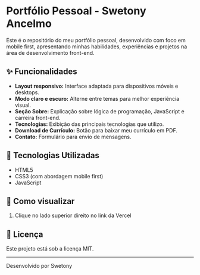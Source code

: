 # Portfólio Pessoal - Swetony Ancelmo

Este é o repositório do meu portfólio pessoal, desenvolvido com foco em mobile first, apresentando minhas habilidades, experiências e projetos na área de desenvolvimento front-end.

## ✨ Funcionalidades

- **Layout responsivo:** Interface adaptada para dispositivos móveis e desktops.
- **Modo claro e escuro:** Alterne entre temas para melhor experiência visual.
- **Seção Sobre:** Explicação sobre lógica de programação, JavaScript e carreira front-end.
- **Tecnologias:** Exibição das principais tecnologias que utilizo.
- **Download de Currículo:** Botão para baixar meu currículo em PDF.
- **Contato:** Formulário para envio de mensagens.

## 🚀 Tecnologias Utilizadas

- HTML5
- CSS3 (com abordagem mobile first)
- JavaScript

## 📱 Como visualizar

1. Clique no lado superior direito no link da Vercel

## 📄 Licença

Este projeto está sob a licença MIT.

---

Desenvolvido por Swetony

